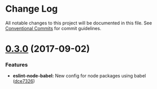 # Change Log

All notable changes to this project will be documented in this file.
See [Conventional Commits](https://conventionalcommits.org) for commit guidelines.

<a name="0.3.0"></a>
# [0.3.0](https://github.com/researchgate/linting/compare/v0.2.0...v0.3.0) (2017-09-02)


### Features

* **eslint-node-babel:** New config for node packages using babel ([dce7326](https://github.com/researchgate/linting/commit/dce7326))
